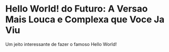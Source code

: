 # Hello World! do Futuro: A Versao Mais Louca e Complexa que Voce Ja Viu
 Um jeito interessante de fazer o famoso Hello World!
